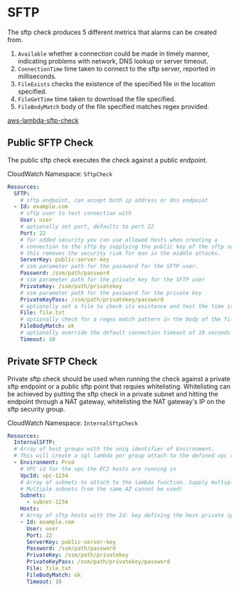 # SFTP

The sftp check produces 5 different metrics that alarms can be created from.

1. `Available` whether a connection could be made in timely manner, indicating problems with network, DNS lookup or server timeout.
2. `ConnectionTime` time taken to connect to the sftp server, reported in milliseconds.
3. `FileExists` checks the existence of the specified file in the location specified. 
4. `FileGetTime` time taken to download the file specified.
5. `FileBodyMatch` body of the file specified matches regex provided.

[aws-lambda-sftp-check](https://github.com/base2Services/aws-lambda-sftp-check)

## Public SFTP Check

The public sftp check executes the check against a public endpoint.

CloudWatch Namespace: `SftpCheck`

```yaml
Resources:
  SFTP:
    # sftp endpoint, can accept both ip address or dns endpoint
  - Id: example.com
    # sftp user to test connection with
    User: user
    # optionally set port, defaults to port 22
    Port: 22
    # for added security you can use allowed hosts when creating a 
    # connection to the sftp by supplying the public key of the sftp server.
    # this removes the security risk for man in the middle attacks.
    ServerKey: public-server-key
    # ssm parameter path for the password for the SFTP user. 
    Password: /ssm/path/password
    # ssm parameter path for the private key for the SFTP user
    PrivateKey: /ssm/path/privatekey
    # ssm parameter path for the password for the private key
    PrivateKeyPass: /ssm/path/privatekey/password
    # optionally set a file to check its existence and test the time it takes to get the file
    File: file.txt
    # optionally check for a regex match pattern in the body of the file
    FileBodyMatch: ok
    # optionally override the default connection timeout of 10 seconds
    Timeout: 10
```

## Private SFTP Check

Private sftp check should be used when running the check against a private sftp endpoint or a public sftp point that requies whitelisting. Whitelisting can be achieved by putting the sftp check in a private subnet and hitting the endpoint through a NAT gateway, whitelisting the NAT gateway's IP on the sftp security group.

CloudWatch Namespace: `InternalSftpCheck`

```yaml
Resources:
  InternalSFTP:
  # Array of host groups with the uniq identifier of Environment.
  # This will create a sql lambda per group attach to the defined vpc and subnets
  - Environment: Prod
    # VPC id for the vpc the EC2 hosts are running in
    VpcId: vpc-1234
    # Array of subnets to attach to the lambda function. Supply multiple if you want to be multi AZ. 
    # Multiple subnets from the same AZ cannot be used!
    Subnets:
      - subnet-1234
    Hosts:
    # Array of sftp hosts with the Id: key defining the host private ip address
    - Id: example.com
      User: user
      Port: 22
      ServerKey: public-server-key
      Password: /ssm/path/password
      PrivateKey: /ssm/path/privatekey
      PrivateKeyPass: /ssm/path/privatekey/password
      File: file.txt
      FileBodyMatch: ok
      Timeout: 10
```